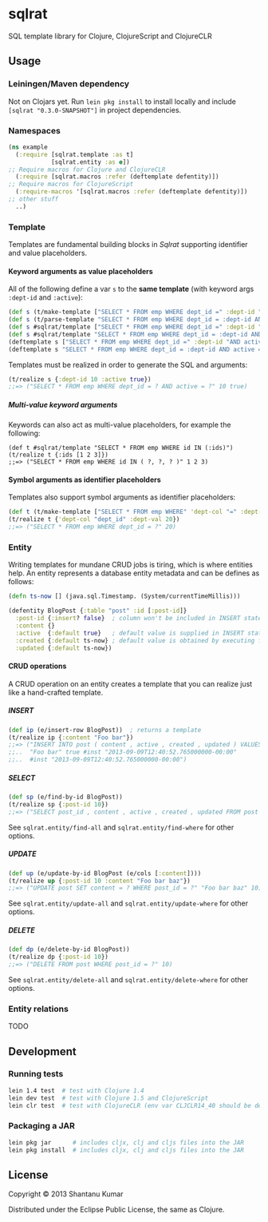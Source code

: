 # sqlrat

SQL template library for Clojure, ClojureScript and ClojureCLR

## Usage

### Leiningen/Maven dependency

Not on Clojars yet. Run `lein pkg install` to install locally and include `[sqlrat "0.3.0-SNAPSHOT"]` in project dependencies.

### Namespaces

```clojure
(ns example
  (:require [sqlrat.template :as t]
            [sqlrat.entity :as e])
;; Require macros for Clojure and ClojureCLR
  (:require [sqlrat.macros :refer (deftemplate defentity)])
;; Require macros for ClojureScript
  (:require-macros '[sqlrat.macros :refer (deftemplate defentity)])
;; other stuff
  ..)
```

### Template

Templates are fundamental building blocks in _Sqlrat_ supporting identifier and value placeholders.

#### Keyword arguments as value placeholders

All of the following define a var `s` to the **same template** (with keyword args `:dept-id` and `:active`):

```clojure
(def s (t/make-template ["SELECT * FROM emp WHERE dept_id =" :dept-id "AND active =" :active]))
(def s (t/parse-template "SELECT * FROM emp WHERE dept_id = :dept-id AND active = :active"))
(def s #sqlrat/template ["SELECT * FROM emp WHERE dept_id =" :dept-id "AND active =" :active])
(def s #sqlrat/template "SELECT * FROM emp WHERE dept_id = :dept-id AND active = :active")
(deftemplate s ["SELECT * FROM emp WHERE dept_id =" :dept-id "AND active =" :active])
(deftemplate s "SELECT * FROM emp WHERE dept_id = :dept-id AND active = :active")
```

Templates must be realized in order to generate the SQL and arguments:

```clojure
(t/realize s {:dept-id 10 :active true})
;;=> ("SELECT * FROM emp WHERE dept_id = ? AND active = ?" 10 true)
```

##### Multi-value keyword arguments

Keywords can also act as multi-value placeholders, for example the following:

```
(def t #sqlrat/template "SELECT * FROM emp WHERE id IN (:ids)")
(t/realize t {:ids [1 2 3]})
;;=> ("SELECT * FROM emp WHERE id IN ( ?, ?, ? )" 1 2 3)
```

#### Symbol arguments as identifier placeholders

Templates also support symbol arguments as identifier placeholders:

```clojure
(def t (t/make-template ["SELECT * FROM emp WHERE" 'dept-col "=" :dept-val]))
(t/realize t {'dept-col "dept_id" :dept-val 20})
;;=> ("SELECT * FROM emp WHERE dept_id = ?" 20)
```


### Entity

Writing templates for mundane CRUD jobs is tiring, which is where entities help. An entity represents a database entity metadata and can be defines as follows:

```clojure
(defn ts-now [] (java.sql.Timestamp. (System/currentTimeMillis)))

(defentity BlogPost {:table "post" :id [:post-id]}
  :post-id {:insert? false}  ; column won't be included in INSERT statement
  :content {}
  :active  {:default true}   ; default value is supplied in INSERT statement
  :created {:default ts-now} ; default value is obtained by executing fn
  :updated {:default ts-now})
```

#### CRUD operations

A CRUD operation on an entity creates a template that you can realize just like a hand-crafted template.

##### INSERT

```clojure
(def ip (e/insert-row BlogPost))  ; returns a template
(t/realize ip {:content "Foo bar"})
;;=> ("INSERT INTO post ( content , active , created , updated ) VALUES ( ? , ? , ? , ? )"
;;..  "Foo bar" true #inst "2013-09-09T12:40:52.765000000-00:00"
;;..  #inst "2013-09-09T12:40:52.765000000-00:00")
```

##### SELECT

```clojure
(def sp (e/find-by-id BlogPost))
(t/realize sp {:post-id 10})
;;=> ("SELECT post_id , content , active , created , updated FROM post WHERE post_id = ?" 10)
```

See `sqlrat.entity/find-all` and `sqlrat.entity/find-where` for other options.

##### UPDATE

```clojure
(def up (e/update-by-id BlogPost (e/cols [:content])))
(t/realize up {:post-id 10 :content "Foo bar baz"})
;;=> ("UPDATE post SET content = ? WHERE post_id = ?" "Foo bar baz" 10)
```

See `sqlrat.entity/update-all` and `sqlrat.entity/update-where` for other options.

##### DELETE

```clojure
(def dp (e/delete-by-id BlogPost))
(t/realize dp {:post-id 10})
;;=> ("DELETE FROM post WHERE post_id = ?" 10)
```

See `sqlrat.entity/delete-all` and `sqlrat.entity/delete-where` for other options.


### Entity relations

TODO


## Development

### Running tests

```bash
lein 1.4 test  # test with Clojure 1.4
lein dev test  # test with Clojure 1.5 and ClojureScript
lein clr test  # test with ClojureCLR (env var CLJCLR14_40 should be defined)
```

### Packaging a JAR

```bash
lein pkg jar      # includes cljx, clj and cljs files into the JAR
lein pkg install  # includes cljx, clj and cljs files into the JAR
```

## License

Copyright © 2013 Shantanu Kumar

Distributed under the Eclipse Public License, the same as Clojure.

